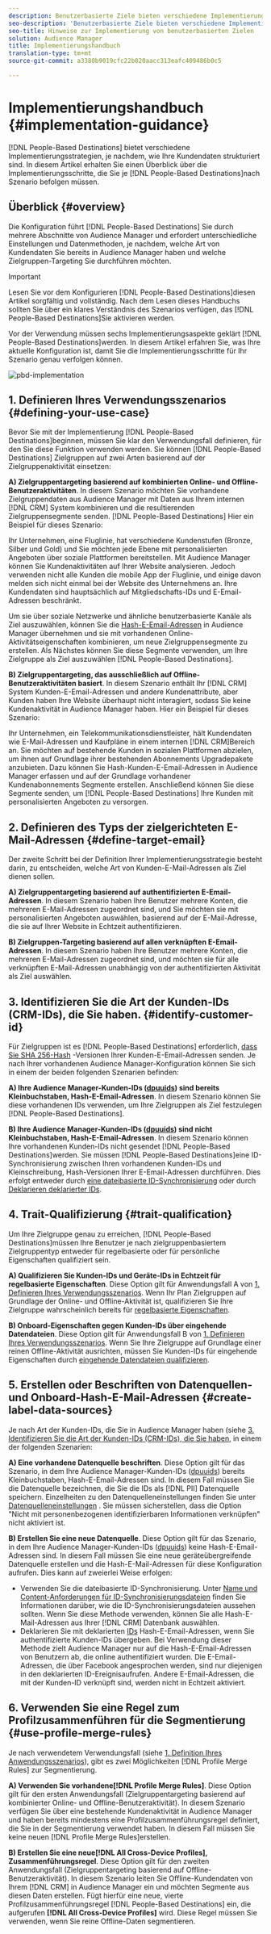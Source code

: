 ```yaml
---
description: Benutzerbasierte Ziele bieten verschiedene Implementierungsstrategien, je nachdem, wie Ihre Kundendaten strukturiert sind. In diesem Artikel erhalten Sie einen Überblick über die Implementierungsschritte, die Sie je nach Szenario für benutzerbasierte Ziele ausführen müssen.
seo-description: 'Benutzerbasierte Ziele bieten verschiedene Implementierungsstrategien, je nachdem, wie Ihre Kundendaten strukturiert sind. In diesem Artikel erhalten Sie einen Überblick über die Implementierungsschritte, die Sie je nach Szenario für benutzerbasierte Ziele ausführen müssen.  '
seo-title: Hinweise zur Implementierung von benutzerbasierten Zielen
solution: Audience Manager
title: Implementierungshandbuch
translation-type: tm+mt
source-git-commit: a3380b9019cfc22b020aacc313eafc409486b0c5

---
```



# Implementierungshandbuch {#implementation-guidance}

[!DNL People-Based Destinations] bietet verschiedene Implementierungsstrategien, je nachdem, wie Ihre Kundendaten strukturiert sind. In diesem Artikel erhalten Sie einen Überblick über die Implementierungsschritte, die Sie je [!DNL People-Based Destinations]nach Szenario befolgen müssen.

## Überblick {#overview}

Die Konfiguration führt [!DNL People-Based Destinations] Sie durch mehrere Abschnitte von Audience Manager und erfordert unterschiedliche Einstellungen und Datenmethoden, je nachdem, welche Art von Kundendaten Sie bereits in Audience Manager haben und welche Zielgruppen-Targeting Sie durchführen möchten.

>[!IMPORTANT]
> Lesen Sie vor dem Konfigurieren [!DNL People-Based Destinations]diesen Artikel sorgfältig und vollständig. Nach dem Lesen dieses Handbuchs sollten Sie über ein klares Verständnis des Szenarios verfügen, das [!DNL People-Based Destinations]Sie aktivieren werden.

Vor der Verwendung müssen sechs Implementierungsaspekte geklärt [!DNL People-Based Destinations]werden. In diesem Artikel erfahren Sie, was Ihre aktuelle Konfiguration ist, damit Sie die Implementierungsschritte für Ihr Szenario genau verfolgen können.

![pbd-implementation](assets/pbd-implementation.png)

## 1. Definieren Ihres Verwendungsszenarios {#defining-your-use-case}

Bevor Sie mit der Implementierung [!DNL People-Based Destinations]beginnen, müssen Sie klar den Verwendungsfall definieren, für den Sie diese Funktion verwenden werden. Sie können [!DNL People-Based Destinations] Zielgruppen auf zwei Arten basierend auf der Zielgruppenaktivität einsetzen:

**A) Zielgruppentargeting basierend auf kombinierten Online- und Offline-Benutzeraktivitäten**. In diesem Szenario möchten Sie vorhandene Zielgruppendaten aus Audience Manager mit Daten aus Ihrem internen [!DNL CRM] System kombinieren und die resultierenden Zielgruppensegmente senden. [!DNL People-Based Destinations] Hier ein Beispiel für dieses Szenario:

Ihr Unternehmen, eine Fluglinie, hat verschiedene Kundenstufen (Bronze, Silber und Gold) und Sie möchten jede Ebene mit personalisierten Angeboten über soziale Plattformen bereitstellen. Mit Audience Manager können Sie Kundenaktivitäten auf Ihrer Website analysieren. Jedoch verwenden nicht alle Kunden die mobile App der Fluglinie, und einige davon melden sich nicht einmal bei der Website des Unternehmens an. Ihre Kundendaten sind hauptsächlich auf Mitgliedschafts-IDs und E-Email-Adressen beschränkt.

Um sie über soziale Netzwerke und ähnliche benutzerbasierte Kanäle als Ziel auszuwählen, können Sie die [Hash-E-Email-Adressen](people-based-destinations-prerequisites.md) in Audience Manager übernehmen und sie mit vorhandenen Online-Aktivitätseigenschaften kombinieren, um neue Zielgruppensegmente zu erstellen. Als Nächstes können Sie diese Segmente verwenden, um Ihre Zielgruppe als Ziel auszuwählen [!DNL People-Based Destinations].

**B) Zielgruppentargeting, das ausschließlich auf Offline-Benutzeraktivitäten basiert**. In diesem Szenario enthält Ihr [!DNL CRM] System Kunden-E-Email-Adressen und andere Kundenattribute, aber Kunden haben Ihre Website überhaupt nicht interagiert, sodass Sie keine Kundenaktivität in Audience Manager haben. Hier ein Beispiel für dieses Szenario:

Ihr Unternehmen, ein Telekommunikationsdienstleister, hält Kundendaten wie E-Mail-Adressen und Kaufpläne in einem internen [!DNL CRM]Bereich an. Sie möchten auf bestehende Kunden in sozialen Plattformen abzielen, um ihnen auf Grundlage ihrer bestehenden Abonnements Upgradepakete anzubieten. Dazu können Sie Hash-Kunden-E-Email-Adressen in Audience Manager erfassen und auf der Grundlage vorhandener Kundenabonnements Segmente erstellen. Anschließend können Sie diese Segmente senden, um [!DNL People-Based Destinations] Ihre Kunden mit personalisierten Angeboten zu versorgen.

## 2. Definieren des Typs der zielgerichteten E-Mail-Adressen {#define-target-email}

Der zweite Schritt bei der Definition Ihrer Implementierungsstrategie besteht darin, zu entscheiden, welche Art von Kunden-E-Mail-Adressen als Ziel dienen sollen.

**A) Zielgruppentargeting basierend auf authentifizierten E-Email-Adressen**. In diesem Szenario haben Ihre Benutzer mehrere Konten, die mehreren E-Mail-Adressen zugeordnet sind, und Sie möchten sie mit personalisierten Angeboten auswählen, basierend auf der E-Mail-Adresse, die sie auf Ihrer Website in Echtzeit authentifizieren.

**B) Zielgruppen-Targeting basierend auf allen verknüpften E-Email-Adressen**. In diesem Szenario haben Ihre Benutzer mehrere Konten, die mehreren E-Mail-Adressen zugeordnet sind, und möchten sie für alle verknüpften E-Mail-Adressen unabhängig von der authentifizierten Aktivität als Ziel auswählen.

## 3. Identifizieren Sie die Art der Kunden-IDs (CRM-IDs), die Sie haben. {#identify-customer-id}

Für Zielgruppen ist es [!DNL People-Based Destinations] erforderlich, [dass Sie SHA 256-Hash](people-based-destinations-prerequisites.md) -Versionen Ihrer Kunden-E-Email-Adressen senden. Je nach Ihrer vorhandenen Audience Manager-Konfiguration können Sie sich in einem der beiden folgenden Szenarien befinden:

**A) Ihre Audience Manager-Kunden-IDs ([dpuuids](../../reference/ids-in-aam.md)) sind bereits Kleinbuchstaben, Hash-E-Email-Adressen**. In diesem Szenario können Sie diese vorhandenen IDs verwenden, um Ihre Zielgruppen als Ziel festzulegen [!DNL People-Based Destinations].

**B) Ihre Audience Manager-Kunden-IDs ([dpuuids](../../reference/ids-in-aam.md)) sind nicht Kleinbuchstaben, Hash-E-Email-Adressen**. In diesem Szenario können Ihre vorhandenen Kunden-IDs nicht gesendet [!DNL People-Based Destinations]werden. Sie müssen [!DNL People-Based Destinations]eine ID-Synchronisierung zwischen Ihren vorhandenen Kunden-IDs und Kleinschreibung, Hash-Versionen Ihrer E-Email-Adressen durchführen. Dies erfolgt entweder durch [eine dateibasierte ID-Synchronisierung](../../integration/sending-audience-data/batch-data-transfer-explained/id-sync-file-based.md) oder durch [Deklarieren deklarierter IDs](../declared-ids.md).

## 4. Trait-Qualifizierung {#trait-qualification}

Um Ihre Zielgruppe genau zu erreichen, [!DNL People-Based Destinations]müssen Ihre Benutzer je nach zielgruppenbasiertem Zielgruppentyp entweder für regelbasierte oder für persönliche Eigenschaften qualifiziert sein.

**A) Qualifizieren Sie Kunden-IDs und Geräte-IDs in Echtzeit für regelbasierte Eigenschaften**. Diese Option gilt für Anwendungsfall A von [1. Definieren Ihres Verwendungsszenarios](people-based-destinations-workflow.md#defining-your-use-case). Wenn Ihr Plan Zielgruppen auf Grundlage der Online- und Offline-Aktivität ist, qualifizieren Sie Ihre Zielgruppe wahrscheinlich bereits für [regelbasierte Eigenschaften](../traits/trait-qualification-reference.md).

**B) Onboard-Eigenschaften gegen Kunden-IDs über eingehende Datendateien**. Diese Option gilt für Anwendungsfall B von [1. Definieren Ihres Verwendungsszenarios](people-based-destinations-workflow.md#defining-your-use-case). Wenn Sie Ihre Zielgruppe auf Grundlage einer reinen Offline-Aktivität ausrichten, müssen Sie Kunden-IDs für eingehende Eigenschaften durch [eingehende Datendateien qualifizieren](../../integration/sending-audience-data/batch-data-transfer-explained/inbound-file-contents.md).

## 5. Erstellen oder Beschriften von Datenquellen- und Onboard-Hash-E-Mail-Adressen {#create-label-data-sources}

Je nach Art der Kunden-IDs, die Sie in Audience Manager haben (siehe [3. Identifizieren Sie die Art der Kunden-IDs (CRM-IDs), die Sie haben](people-based-destinations-workflow.md#identify-customer-id), in einem der folgenden Szenarien:

**A) Eine vorhandene Datenquelle beschriften**. Diese Option gilt für das Szenario, in dem Ihre Audience Manager-Kunden-IDs ([dpuuids](../../reference/ids-in-aam.md)) bereits Kleinbuchstaben, Hash-E-Email-Adressen sind. In diesem Fall müssen Sie die Datenquelle bezeichnen, die Sie die IDs als [!DNL PII] Datenquelle speichern. Einzelheiten zu den Datenquelleneinstellungen finden Sie unter [Datenquelleneinstellungen](../datasources-list-and-settings.md) . Sie müssen sicherstellen, dass die Option "Nicht mit personenbezogenen identifizierbaren Informationen verknüpfen" nicht aktiviert ist.

**B) Erstellen Sie eine neue Datenquelle**. Diese Option gilt für das Szenario, in dem Ihre Audience Manager-Kunden-IDs ([dpuuids](../../reference/ids-in-aam.md)) keine Hash-E-Email-Adressen sind. In diesem Fall müssen Sie eine neue geräteübergreifende Datenquelle erstellen und die Hash-E-Mail-Adressen für diese Konfiguration aufrufen. Dies kann auf zweierlei Weise erfolgen:

* Verwenden Sie die dateibasierte ID-Synchronisierung. Unter [Name und Content-Anforderungen für ID-Synchronisierungsdateien](../../integration/sending-audience-data/batch-data-transfer-explained/id-sync-file-based.md) finden Sie Informationen darüber, wie die ID-Synchronisierungsdateien aussehen sollten. Wenn Sie diese Methode verwenden, können Sie alle Hash-E-Mail-Adressen aus Ihrer [!DNL CRM] Datenbank auswählen.
* Deklarieren Sie mit deklarierten [IDs](../declared-ids.md) Hash-E-Email-Adressen, wenn Sie authentifizierte Kunden-IDs übergeben. Bei Verwendung dieser Methode zielt Audience Manager nur auf die Hash-E-Email-Adressen von Benutzern ab, die online authentifiziert wurden. Die E-Email-Adressen, die über Facebook angesprochen werden, sind nur diejenigen in den deklarierten ID-Ereignisaufrufen. Andere E-Email-Adressen, die mit der Kunden-ID verknüpft sind, werden nicht in Echtzeit aktiviert.

## 6. Verwenden Sie eine Regel zum Profilzusammenführen für die Segmentierung {#use-profile-merge-rules}

Je nach verwendetem Verwendungsfall (siehe [1. Definition Ihres Anwendungsszenarios](people-based-destinations-workflow.md#defining-your-use-case)), gibt es zwei Möglichkeiten [!DNL Profile Merge Rules] zur Segmentierung.

**A) Verwenden Sie vorhandene[!DNL Profile Merge Rules]**. Diese Option gilt für den ersten Anwendungsfall (Zielgruppentargeting basierend auf kombinierter Online- und Offline-Benutzeraktivität). In diesem Szenario verfügen Sie über eine bestehende Kundenaktivität in Audience Manager und haben bereits mindestens eine Profilzusammenführungsregel definiert, die Sie in der Segmentierung verwendet haben. In diesem Fall müssen Sie keine neuen [!DNL Profile Merge Rules]erstellen.

**B) Erstellen Sie eine neue[!DNL All Cross-Device Profiles], Zusammenführungsregel**. Diese Option gilt für den zweiten Anwendungsfall (Zielgruppentargeting basierend auf Offline-Benutzeraktivität). In diesem Szenario leiten Sie Offline-Kundendaten von Ihrem [!DNL CRM] in Audience Manager ein und möchten Segmente aus diesen Daten erstellen. Fügt hierfür eine neue, vierte Profilzusammenführungsregel [!DNL People-Based Destinations] ein, die aufgerufen **[!DNL All Cross-Device Profiles]** wird. Diese Regel müssen Sie verwenden, wenn Sie reine Offline-Daten segmentieren.
